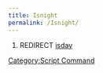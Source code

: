 ```yaml
---
title: Isnight
permalink: /Isnight/
---
```


1.  REDIRECT [isday](/isday "wikilink")

[Category:Script Command](/Category:Script_Command "wikilink")